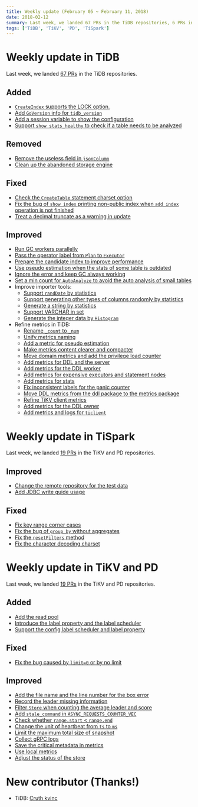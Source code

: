 ```yaml
---
title: Weekly update (February 05 ~ February 11, 2018)
date: 2018-02-12
summary: Last week, we landed 67 PRs in the TiDB repositories, 6 PRs in the TiSpark repositories, and 19 PRs in the TiKV and PD repositories.
tags: ['TiDB', 'TiKV', 'PD', 'TiSpark']
---
```


# Weekly update in TiDB

Last week, we landed [67 PRs](https://github.com/pingcap/tidb/pulls?utf8=%E2%9C%93&q=is:pr+is:merged+merged:2018-02-05..2018-02-11) in the TiDB repositories.

## Added

* [`CreateIndex` supports the LOCK option.](https://github.com/pingcap/tidb/pull/5851)
* [Add `GoVersion` info for `tidb_version`](https://github.com/pingcap/tidb/pull/5828)
* [Add a session variable to show the configuration](https://github.com/pingcap/tidb/pull/5784)
* [Support `show stats_healthy` to check if a table needs to be analyzed](https://github.com/pingcap/tidb/pull/5769) 

## Removed

* [Remove the useless field in `jsonColumn`](https://github.com/pingcap/tidb/pull/5813)
* [Clean up the abandoned storage engine](https://github.com/pingcap/tidb/pull/5808)                                                                             

## Fixed

* [Check the `CreateTable` statement charset option](https://github.com/pingcap/tidb/pull/5835)
* [Fix the bug of `show index` printing non-public index when `add index` operation is not finished](https://github.com/pingcap/tidb/pull/5833)
* [Treat a decimal truncate as a warning in update](https://github.com/pingcap/tidb/pull/5801)

## Improved

* [Run GC workers parallelly](https://github.com/pingcap/tidb/pull/5837)
* [Pass the operator label from `Plan` to `Executor`](https://github.com/pingcap/tidb/pull/5821)
* [Prepare the candidate index to improve performance](https://github.com/pingcap/tidb/pull/5809)
* [Use pseudo estimation when the stats of some table is outdated](https://github.com/pingcap/tidb/pull/5802)
* [Ignore the error and keep GC always working](https://github.com/pingcap/tidb/pull/5797)
* [Set a min count for `AutoAnalyze` to avoid the auto analysis of small tables](https://github.com/pingcap/tidb/pull/5796)
* Improve importer tools:
    - [Support `randDate` by statistics](https://github.com/pingcap/tidb/pull/5830)
    - [Support generating other types of columns randomly by statistics](https://github.com/pingcap/tidb/pull/5848)
    - [Generate a string by statistics](https://github.com/pingcap/tidb/pull/5804)
    - [Support VARCHAR in set](https://github.com/pingcap/tidb/pull/5800)
    - [Generate the integer data by `Histogram`](https://github.com/pingcap/tidb/pull/5795)
* Refine metrics in TiDB:
    - [Rename `_count` to `_num`](https://github.com/pingcap/tidb/pull/5868)
    - [Unify metrics naming](https://github.com/pingcap/tidb/pull/5863)
    - [Add a metric for pseudo estimation](https://github.com/pingcap/tidb/pull/5861)
    - [Make metrics content clearer and compacter](https://github.com/pingcap/tidb/pull/5858)
    - [Move domain metrics and add the privilege load counter](https://github.com/pingcap/tidb/pull/5855)
    - [Add metrics for DDL and the server](https://github.com/pingcap/tidb/pull/5840)
    - [Add metrics for the DDL worker](https://github.com/pingcap/tidb/pull/5823)
    - [Add metrics for expensive executors and statement nodes](https://github.com/pingcap/tidb/pull/5798)
    - [Add metrics for stats](https://github.com/pingcap/tidb/pull/5785)
    - [Fix inconsistent labels for the panic counter](https://github.com/pingcap/tidb/pull/5783)
    - [Move DDL metrics from the ddl package to the metrics package](https://github.com/pingcap/tidb/pull/5781)
    - [Refine TiKV client metrics](https://github.com/pingcap/tidb/pull/5780)
    - [Add metrics for the DDL owner](https://github.com/pingcap/tidb/pull/5779/files)
    - [Add metrics and logs for `ticlient`](https://github.com/pingcap/tidb/pull/5778)

# Weekly update in TiSpark

Last week, we landed [19 PRs](https://github.com/search?q=repo%3Apingcap%2Ftikv+repo%3Apingcap%2Fpd+is%3Apr+is%3Amerged+merged%3A2018-02-05..2018-02-11) in the TiKV and PD repositories.

## Improved

* [Change the remote repository for the test data](https://github.com/pingcap/tispark/pull/242)
* [Add JDBC write guide usage](https://github.com/pingcap/tispark/pull/238)

## Fixed

* [Fix key range corner cases](https://github.com/pingcap/tispark/pull/240)
* [Fix the bug of `group by` without aggregates](https://github.com/pingcap/tispark/pull/237)
* [Fix the `resetFilters` method](https://github.com/pingcap/tispark/pull/236)
* [Fix the character decoding charset](https://github.com/pingcap/tispark/pull/235)

# Weekly update in TiKV and PD

Last week, we landed [19 PRs](https://github.com/search?q=repo%3Apingcap%2Ftikv+repo%3Apingcap%2Fpd+is%3Apr+is%3Amerged+merged%3A2018-02-05..2018-02-11) in the TiKV and PD repositories.

## Added

* [Add the read pool](https://github.com/pingcap/tikv/pull/2699)
* [Introduce the label property and the label scheduler](https://github.com/pingcap/pd/pull/946)
* [Support the config label scheduler and label property](https://github.com/pingcap/pd/pull/948)

## Fixed

* [Fix the bug caused by `limit=0` or by no limit](https://github.com/pingcap/tikv/pull/2744)

## Improved

* [Add the file name and the line number for the box error](https://github.com/pingcap/tikv/pull/2741)
* [Record the leader missing information](https://github.com/pingcap/tikv/pull/2730)
* [Filter `Store` when counting the average leader and score](https://github.com/pingcap/pd/pull/949)
* [Add `stale_command` in `ASYNC_REQUESTS_COUNTER_VEC`](https://github.com/pingcap/tikv/pull/2745)
* [Check whether `range.start` < `range.end`](https://github.com/pingcap/tikv/pull/2752)
* [Change the unit of heartbeat from `ts` to `ms`](https://github.com/pingcap/pd/pull/950)
* [Limit the maximum total size of snapshot](https://github.com/pingcap/tikv/pull/2632)
* [Collect gRPC logs](https://github.com/pingcap/tikv/pull/2756)
* [Save the critical metadata in metrics](https://github.com/pingcap/pd/pull/955)
* [Use local metrics](https://github.com/pingcap/tikv/pull/2647)
* [Adjust the status of the store](https://github.com/pingcap/pd/pull/953)

# New contributor (Thanks!)

* TiDB: [Cruth kvinc](https://github.com/oiooj)